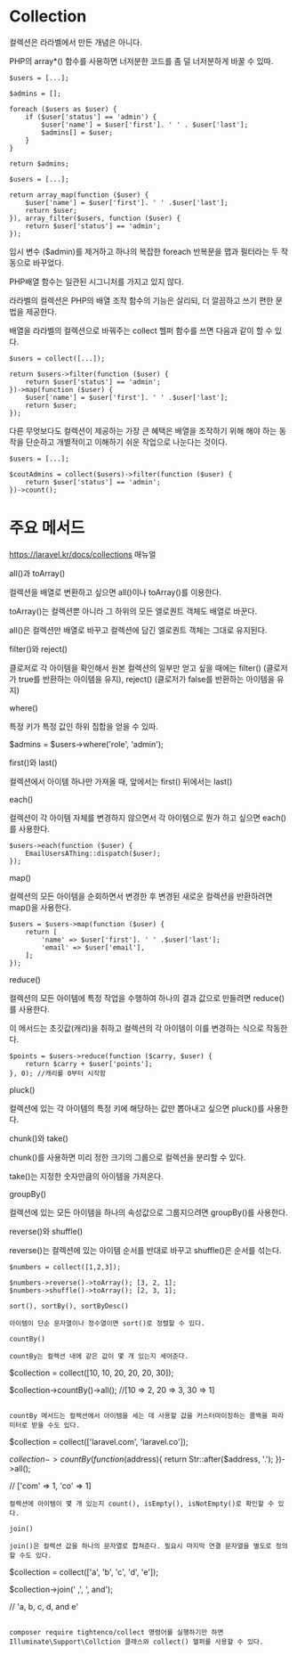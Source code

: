 # Collection

컬렉션은 라라벨에서 만든 개념은 아니다.

PHP의 array*() 함수를 사용하면 너저분한 코드를 좀 덜 너저분하게 바꿀 수 있따.

```
$users = [...];

$admins = [];

foreach ($users as $user) {
    if ($user['status'] == 'admin') {
        $user['name'] = $user['first']. ' ' . $user['last'];
        $admins[] = $user;
    }
}

return $admins;
```

```
$users = [...];

return array_map(function ($user) {
    $user['name'] = $user['first']. ' ' .$user['last'];
    return $user;
}), array_filter($users, function ($user) {
    return $user['status'] == 'admin';
});
```

임시 변수 ($admin)를 제거하고 하나의 복잡한 foreach 반복문을 맵과 필터라는 두 작동으로 바꾸었다.

PHP배열 함수는 일관된 시그니처를 가지고 있지 않다.

라라벨의 컬렉션은 PHP의 배열 조작 함수의 기능은 살리되, 더 깔끔하고 쓰기 편한 문법을 제공한다.

배열을 라라벨의 컬렉션으로 바꿔주는 collect 헬퍼 함수를 쓰면 다음과 같이 할 수 있다.

```
$users = collect([...]);

return $users->filter(function ($user) {
    return $user['status'] == 'admin';
})->map(function ($user) {
    $user['name'] = $user['first']. ' ' .$user['last'];
    return $user;
});
```

다른 무엇보다도 컬렉션이 제공하는 가장 큰 혜택은 배열을 조작하기 위해 해야 하는 동작을 단순하고 개별적이고 이해하기 쉬운 작업으로 나눈다는 것이다.

```
$users = [...];

$coutAdmins = collect($users)->filter(function ($user) {
    return $user['status'] == 'admin';
})->count();
```

# 주요 메서드

https://laravel.kr/docs/collections 매뉴얼

all()과 toArray()

컬렉션을 배열로 변환하고 싶으면 all()이나 toArray()를 이용한다.

toArray()는 컬렉션뿐 아니라 그 하위의 모든 엘로퀀트 객체도 배열로 바꾼다.

all()은 컬렉션만 배열로 바꾸고 컬렉션에 담긴 엘로퀀트 객체는 그대로 유지된다.

filter()와 reject()

클로저로 각 아이템을 확인해서 원본 컬렉션의 일부만 얻고 싶을 때에는 filter() (클로저가 true를 반환하는 아이템을 유지), reject() (클로저가 false를 반환하는 아이템을 유지)

where()

특정 키가 특정 값인 하위 집합을 얻을 수 있따.

$admins = $users->where('role', 'admin');

first()와 last()

컬렉션에서 아이템 하나만 가져올 때, 앞에서는 first() 뒤에서는 last()

each()

컬렉션이 각 아이템 자체를 변경하지 않으면서 각 아이템으로 뭔가 하고 싶으면 each()를 사용한다.

```
$users->each(function ($user) {
    EmailUsersAThing::dispatch($user);
});
```

map()

컬렉션의 모든 아이템을 순회하면서 변경한 후 변경된 새로운 컬렉션을 반환하려면 map()을 사용한다.

```
$users = $users->map(function ($user) {
    return [
        'name' => $user['first']. ' ' .$user['last'];
        'email' => $user['email'],
    ];
});
```

reduce()

컬렉션의 모든 아이템에 특정 작업을 수행하여 하나의 결과 값으로 만들려면 reduce()를 사용한다.

이 메서드는 초깃값(캐리)을 취하고 컬렉션의 각 아이템이 이를 변경하는 식으로 작동한다.

```
$points = $users->reduce(function ($carry, $user) {
    return $carry + $user['points'];
}, 0); //캐리를 0부터 시작함
```

pluck()

컬렉션에 있는 각 아이템의 특정 키에 해당하는 값만 뽑아내고 싶으면 pluck()를 사용한다.

chunk()와 take()

chunk()를 사용하면 미리 정한 크기의 그룹으로 컬렉션을 분리할 수 있다.

take()는 지정한 숫자만큼의 아이템을 가져온다.

groupBy()

컬렉션에 있는 모든 아이템을 하나의 속성값으로 그룹지으려면 groupBy()를 사용한다.

reverse()와 shuffle()

reverse()는 컬렉션에 있는 아이템 순서를 반대로 바꾸고 shuffle()은 순서를 섞는다.

```
$numbers = collect([1,2,3]);

$numbers->reverse()->toArray(); [3, 2, 1];
$numbers->shuffle()->toArray(); [2, 3, 1];

sort(), sortBy(), sortByDesc()

아이템이 단순 문자열이나 정수열이면 sort()로 정렬할 수 있다.

countBy()

countBy는 컬렉션 내에 같은 값이 몇 개 있는지 세어준다.

```
$collection = collect([10, 10, 20, 20, 20, 30]);

$collection->countBy()->all(); //[10 => 2, 20 => 3, 30 => 1]
```

countBy 메서드는 컬렉션에서 아이템을 세는 데 사용할 값을 커스터마이징하는 콜백을 파라미터로 받을 수도 있다.

```
$collection = collect(['laravel.com', 'laravel.co']);

$collection->countBy(function ($address){
    return Str::after($address, '.');
})->all();

// ['com' => 1, 'co' => 1]
```
컬렉션에 아이템이 몇 개 있는지 count(), isEmpty(), isNotEmpty()로 확인할 수 있다.

join()

join()은 컬렉션 값을 하나의 문자열로 합쳐준다. 필요시 마지막 연결 문자열을 별도로 정의할 수도 있다.

```
$collection = collect(['a', 'b', 'c', 'd', 'e']);

$collection->join(' ,', ', and');

// 'a, b, c, d, and e'
```

composer require tightenco/collect 명령어를 실행하기만 하면 Illuminate\Support\Collction 클래스와 collect() 헬퍼를 사용할 수 있다.

